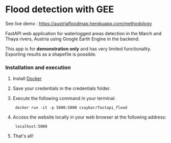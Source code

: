 # Flood detection with GEE
See live demo : https://austriafloodmap.herokuapp.com/methodology

FastAPI web application for waterlogged areas detection in the March and Thaya rivers, Austria using Google Earth Engine in the backend.

This app is for **demonstration only** and has very limited functionality. Exporting results as a shapefile is possible.


### Installation and execution

1. Install [Docker](https://docs.docker.com/)
2. Save your credentials in the credentials folder.
3. Execute the following command in your terminal:

        docker run -it -p 5000:5000 csaybar/fastapi_flood

4. Access the website locally in your web browser at the following address:

        localhost:5000

5. That's all!

